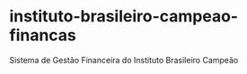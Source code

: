 # instituto-brasileiro-campeao-financas
Sistema de Gestão Financeira do Instituto Brasileiro Campeão
